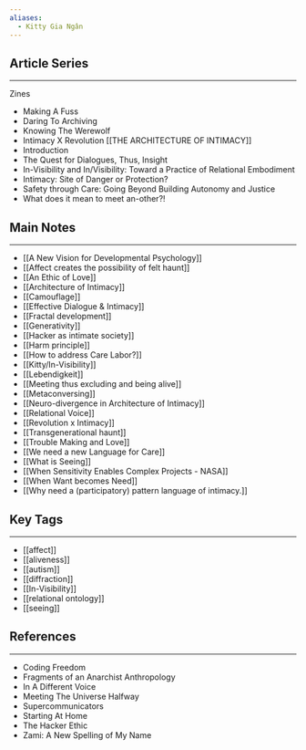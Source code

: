```yaml
---
aliases:
  - Kitty Gia Ngân
---
```

## Article Series
-----
Zines
* Making A Fuss
* Daring To Archiving
* Knowing The Werewolf
* Intimacy X Revolution
[[THE ARCHITECTURE OF INTIMACY]]
* Introduction
* The Quest for Dialogues, Thus, Insight
* In-Visibility and In/Visibility: Toward a Practice of Relational Embodiment
* Intimacy: Site of Danger or Protection?
* Safety through Care: Going Beyond Building Autonomy and Justice
* What does it mean to meet an-other?!


## Main Notes
-------
* [[A New Vision for Developmental Psychology]]
* [[Affect creates the possibility of felt haunt]]
* [[An Ethic of Love]]
* [[Architecture of Intimacy]]
* [[Camouflage]]
* [[Effective Dialogue & Intimacy]]
* [[Fractal development]]
* [[Generativity]]
* [[Hacker as intimate society]]
* [[Harm principle]]
* [[How to address Care Labor?]]
* [[Kitty/In-Visibility]]
* [[Lebendigkeit]]
* [[Meeting thus excluding and being alive]]
* [[Metaconversing]]
* [[Neuro-divergence in Architecture of Intimacy]]
* [[Relational Voice]]
* [[Revolution x Intimacy]]
* [[Transgenerational haunt]]
* [[Trouble Making and Love]]
* [[We need a new Language for Care]]
* [[What is Seeing]]
* [[When Sensitivity Enables Complex Projects - NASA]]
* [[When Want becomes Need]]
* [[Why need a (participatory) pattern language of intimacy.]]


## Key Tags
-----
* [[affect]]
* [[aliveness]]
* [[autism]]
* [[diffraction]]
* [[In-Visibility]]
* [[relational ontology]]
* [[seeing]]


## References
----
* Coding Freedom
* Fragments of an Anarchist Anthropology
* In A Different Voice
* Meeting The Universe Halfway
* Supercommunicators
* Starting At Home
* The Hacker Ethic
* Zami: A New Spelling of My Name